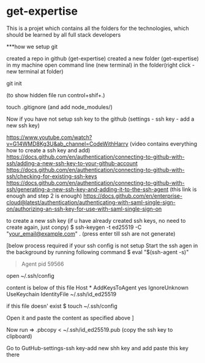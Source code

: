 # get-expertise

This is a projet which contains all the folders for the technologies, which should be learned by all full stack developers

***how we setup git

created a repo in github (get-expertise)
created a new folder (get-expertise) in my machine
open command line (new terminal) in the folder(right click - new terminal at folder)

git init 

(to show hidden file run   control+shif+.)

touch .gitignore (and add node_modules/)

Now if you have not setup ssh key to the github (settings - ssh key - add a new ssh key)

https://www.youtube.com/watch?v=G14WMD8Kg3U&ab_channel=CodeWithHarry (video contains everything how to create a ssh key and add)
https://docs.github.com/en/authentication/connecting-to-github-with-ssh/adding-a-new-ssh-key-to-your-github-account
https://docs.github.com/en/authentication/connecting-to-github-with-ssh/checking-for-existing-ssh-keys
https://docs.github.com/en/authentication/connecting-to-github-with-ssh/generating-a-new-ssh-key-and-adding-it-to-the-ssh-agent (this link is enough and step 2 is enough)
https://docs.github.com/en/enterprise-cloud@latest/authentication/authenticating-with-saml-single-sign-on/authorizing-an-ssh-key-for-use-with-saml-single-sign-on

to create a new ssh key (if u have already created ssh keys, no need to create again, just conpy)
$ ssh-keygen -t ed25519 -C "your_email@example.com" .  (press enter till ssh are not generate)

[below process required if your ssh config is not setup
Start the ssh agen in the background by running following command
$ eval "$(ssh-agent -s)"
> Agent pid 59566


open ~/.ssh/config

content is below of this file
Host *
  AddKeysToAgent yes
  IgnoreUnknown UseKeychain
  IdentityFile ~/.ssh/id_ed25519

if this file doesn' exist
$ touch ~/.ssh/config

Open it and paste the content as specified above
]

Now run => .pbcopy < ~/.ssh/id_ed25519.pub (copy the ssh key to clipboard)

Go to GutHub-settings-ssh key-add new shh key and add paste this key there






